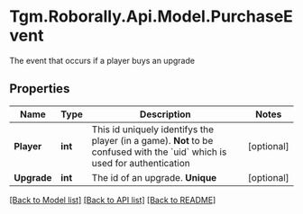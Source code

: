 # Tgm.Roborally.Api.Model.PurchaseEvent
The event that occurs if a player buys an upgrade
## Properties

Name | Type | Description | Notes
------------ | ------------- | ------------- | -------------
**Player** | **int** | This id uniquely identifys the player (in a game).   **Not** to be confused with the &#x60;uid&#x60; which is used for authentication | [optional] 
**Upgrade** | **int** | The id of an upgrade. **Unique** | [optional] 

[[Back to Model list]](../README.md#documentation-for-models) [[Back to API list]](../README.md#documentation-for-api-endpoints) [[Back to README]](../README.md)

